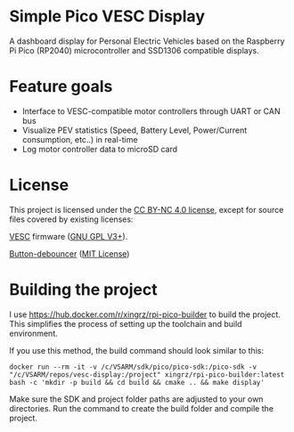 # Simple Pico VESC Display
A dashboard display for Personal Electric Vehicles based on the Raspberry Pi Pico (RP2040) microcontroller and SSD1306 compatible displays.


# Feature goals
* Interface to VESC-compatible motor controllers through UART or CAN bus
* Visualize PEV statistics (Speed, Battery Level, Power/Current consumption, etc..) in real-time 
* Log motor controller data to microSD card


# License
This project is licensed under the [CC BY-NC 4.0 license](https://creativecommons.org/licenses/by-nc/4.0/), except for source files covered by existing licenses: 

[VESC](https://github.com/vedderb/bldc) firmware ([GNU GPL V3+](http://www.gnu.org/licenses/)).

[Button-debouncer](https://github.com/GitJer/Some_RPI-Pico_stuff) ([MIT License](https://github.com/GitJer/Some_RPI-Pico_stuff/blob/main/LICENSE))


# Building the project
I use https://hub.docker.com/r/xingrz/rpi-pico-builder to build the project. This simplifies the process of setting up the toolchain and build environment.


If you use this method, the build command should look similar to this:

```docker run --rm -it -v /c/VSARM/sdk/pico/pico-sdk:/pico-sdk -v "/c/VSARM/repos/vesc-display:/project" xingrz/rpi-pico-builder:latest bash -c 'mkdir -p build && cd build && cmake .. && make display'```


Make sure the SDK and project folder paths are adjusted to your own directories. Run the command to create the build folder and compile the project. 

